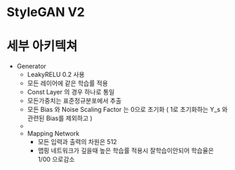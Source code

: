 # StyleGAN V2





# 세부 아키텍쳐


- Generator 
  - LeakyRELU 0.2 사용
  - 모든 레이어에 같은 학습률 적용
  - Const Layer 의 경우 하나로 통일
  - 모든가중치는 표준정규분포에서 추출
  - 모든 Bias 와 Noise Scaling Factor 는 0으로 초기화 ( 1로 초기화하는 Y_s 와 관련된 Bias를 제외하고 )
  - 
  - Mapping Network
    - 모든 입력과 출력의 차원은 512
    - 맵핑 네트워크가 깊을때 높은 학습률 적용시 잘학습이안되어 학습율은 1/00 으로감소


